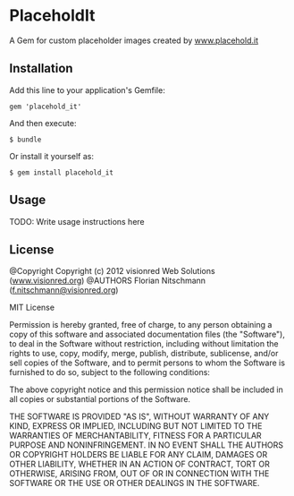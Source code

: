 # PlaceholdIt

A Gem for custom placeholder images created by www.placehold.it

## Installation

Add this line to your application's Gemfile:

    gem 'placehold_it'

And then execute:

    $ bundle

Or install it yourself as:

    $ gem install placehold_it

## Usage

TODO: Write usage instructions here

## License 

@Copyright Copyright (c) 2012 visionred Web Solutions (www.visionred.org)
@AUTHORS Florian Nitschmann (f.nitschmann@visionred.org)

MIT License

Permission is hereby granted, free of charge, to any person obtaining
a copy of this software and associated documentation files (the
"Software"), to deal in the Software without restriction, including
without limitation the rights to use, copy, modify, merge, publish,
distribute, sublicense, and/or sell copies of the Software, and to
permit persons to whom the Software is furnished to do so, subject to
the following conditions:

The above copyright notice and this permission notice shall be
included in all copies or substantial portions of the Software.

THE SOFTWARE IS PROVIDED "AS IS", WITHOUT WARRANTY OF ANY KIND,
EXPRESS OR IMPLIED, INCLUDING BUT NOT LIMITED TO THE WARRANTIES OF
MERCHANTABILITY, FITNESS FOR A PARTICULAR PURPOSE AND
NONINFRINGEMENT. IN NO EVENT SHALL THE AUTHORS OR COPYRIGHT HOLDERS BE
LIABLE FOR ANY CLAIM, DAMAGES OR OTHER LIABILITY, WHETHER IN AN ACTION
OF CONTRACT, TORT OR OTHERWISE, ARISING FROM, OUT OF OR IN CONNECTION
WITH THE SOFTWARE OR THE USE OR OTHER DEALINGS IN THE SOFTWARE.